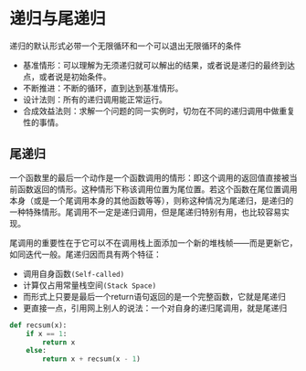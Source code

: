 # 递归与尾递归

递归的默认形式必带一个无限循环和一个可以退出无限循环的条件

- 基准情形：可以理解为无须递归就可以解出的结果，或者说是递归的最终到达点，或者说是初始条件。
- 不断推进：不断的循环，直到达到基准情形。
- 设计法则：所有的递归调用能正常运行。
- 合成效益法则：求解一个问题的同一实例时，切勿在不同的递归调用中做重复性的事情。

## 尾递归

一个函数里的最后一个动作是一个函数调用的情形：即这个调用的返回值直接被当前函数返回的情形。这种情形下称该调用位置为尾位置。若这个函数在尾位置调用本身（或是一个尾调用本身的其他函数等等），则称这种情况为尾递归，是递归的一种特殊情形。尾调用不一定是递归调用，但是尾递归特别有用，也比较容易实现。

尾调用的重要性在于它可以不在调用栈上面添加一个新的堆栈帧——而是更新它，如同迭代一般。尾递归因而具有两个特征：

- 调用自身函数`(Self-called)`
- 计算仅占用常量栈空间`(Stack Space)`
- 而形式上只要是最后一个return语句返回的是一个完整函数，它就是尾递归
- 更直接一点，引用网上别人的说法：一个对自身的递归尾调用，就是尾递归

```python
def recsum(x):
    if x == 1:
        return x
    else:
        return x + recsum(x - 1)
```
